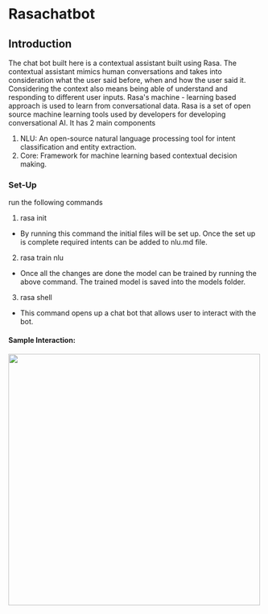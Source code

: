 # Rasachatbot
## Introduction
The chat bot built here is a contextual assistant built using Rasa. The contextual assistant mimics human conversations and takes into consideration what the user said before, when and how the user said it. Considering the context also means being able of understand and responding to different user inputs. Rasa's machine - learning based approach is used to learn from conversational data. 
Rasa is a set of open source machine learning tools used by developers for developing conversational AI. It has 2 main components 
 1. NLU: An open-source natural language processing tool for intent classification and entity extraction.
 2. Core: Framework for machine learning based contextual decision making.

### Set-Up
run the following commands
1. rasa init
- By running this command the initial files will be set up. Once the set up is complete required intents can be added to nlu.md file.  
2. rasa train nlu
- Once all the changes are done the model can be trained by running the above command. The trained model is saved into the models folder.
3. rasa shell
- This command opens up a chat bot that allows user to interact with the bot.

#### Sample Interaction:
<img src="./Screenshot 2022-11-25 at 7.12.21 PM.png" width="500" align="middle">

